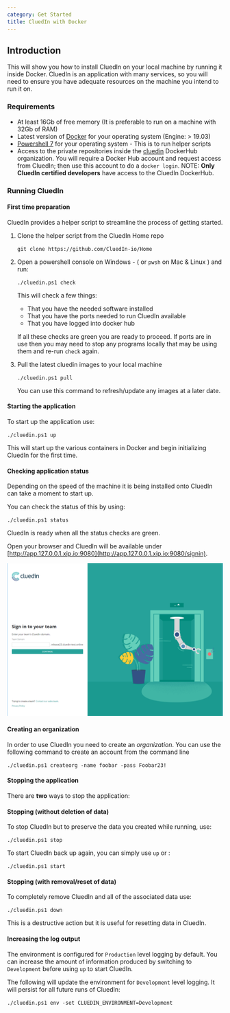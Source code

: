 ```yaml
---
category: Get Started
title: CluedIn with Docker
---
```


## Introduction

This will show you how to install CluedIn on your local machine by running it inside Docker. CluedIn is an application with many services, so you will need to ensure you have adequate resources on the machine you intend to run it on.

### Requirements

- At least 16Gb of free memory (It is preferable to run on a machine with 32Gb of RAM)
- Latest version of [Docker](https://docs.docker.com/get-docker/) for your operating system  (Engine: > 19.03)
- [Powershell 7](https://github.com/PowerShell/PowerShell) for your operating system - This is to run helper scripts
- Access to the private repositories inside the [cluedin](https://hub.docker.com/u/cluedin/) DockerHub organization. You will require a Docker Hub account and request access from CluedIn; then use this account to do a ```docker login```.
    NOTE: **Only CluedIn certified developers** have access to the CluedIn DockerHub.

### Running CluedIn

#### First time preparation

CluedIn provides a helper script to streamline the process of getting started.

1. Clone the helper script from the CluedIn Home repo
    ```shell
    git clone https://github.com/CluedIn-io/Home
    ```

1. Open a powershell console on Windows - ( or `pwsh` on Mac & Linux ) and run:
    ```shell
    ./cluedin.ps1 check
    ```
    This will check a few things:
    * That you have the needed software installed
    * That you have the ports needed to run CluedIn available
    * That you have logged into docker hub

    If all these checks are green you are ready to proceed. If ports are in use then you may need to stop any programs locally that may be using them and re-run `check` again.

1. Pull the latest cluedin images to your local machine
    ```shell
    ./cluedin.ps1 pull
    ```
    You can use this command to refresh/update any images at a later date.

#### Starting the application

To start up the application use:

```shell
./cluedin.ps1 up
```
This will start up the various containers in Docker and begin initializing CluedIn for the first time.

#### Checking application status

Depending on the speed of the machine it is being installed onto CluedIn can take a moment to start up.

You can check the status of this by using:
```shell
./cluedin.ps1 status
```

CluedIn is ready when all the status checks are green.

Open your browser and CluedIn will be available under [http://app.127.0.0.1.xip.io:9080](http://app.127.0.0.1.xip.io:9080/signin).

![First screen](first-screen-app.png)

#### Creating an organization

In order to use CluedIn you need to create an *organization*.
You can use the following command to create an account from the command line

```shell
./cluedin.ps1 createorg -name foobar -pass Foobar23!
```

#### Stopping the application

There are **two** ways to stop the application:

#### Stopping (without deletion of data)

To stop CluedIn but to preserve the data you created while running, use:

```shell
./cluedin.ps1 stop
```

To start CluedIn back up again, you can simply use `up` or :

```shell
./cluedin.ps1 start
```

#### Stopping (with removal/reset of data)

To completely remove CluedIn and all of the associated data use:

```shell
./cluedin.ps1 down
```

This is a destructive action but it is useful for resetting data in CluedIn.


#### Increasing the log output

The environment is configured for `Production` level logging by default.
You can increase the amount of information produced by switching to `Development` before using `up` to start CluedIn.

The following will update the environment for `Development` level logging.  It will persist for all future runs of CluedIn:
```shell
./cluedin.ps1 env -set CLUEDIN_ENVIRONMENT=Development
```
<!--
### Adding extra components

You can add extra providers or enrichers in two different ways:

1. Via Nuget packages
    1. Add a a file named `Packages.txt` in the `./components` folder with the names of the nuget packages for the components you want to install.
    1. If the Nuget packages are not available publicly add a `nuget.config` file in the `./components` folder. Either pass the password token to the `nuget.config` or create a `KEY` environment variable with it.
1. Copy the relevant DLLs for the components in the `./components` folder.
-->

